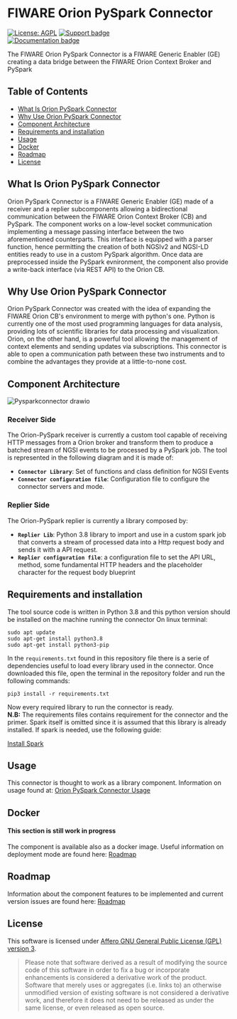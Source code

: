 # FIWARE Orion PySpark Connector 
[![License: AGPL](https://img.shields.io/github/license/Engineering-Research-and-Development/iotagent-opcua.svg)](https://opensource.org/licenses/AGPL-3.0)
[![Support badge](https://img.shields.io/badge/support-stackoverflow-orange)](https://stackoverflow.com/questions/tagged/fiware+iot)<br/>
[![Documentation badge](https://img.shields.io/readthedocs/iotagent-opcua.svg)](https://iotagent-opcua.rtfd.io/)


The FIWARE Orion PySpark Connector is a FIWARE Generic Enabler (GE) creating a data bridge between the FIWARE Orion Context Broker and PySpark



## Table of Contents

-   [What Is Orion PySpark Connector](#what-is-orion-pyspark-connector)
-   [Why Use Orion PySpark Connector](#why-use-orion-pyspark-connector)
-   [Component Architecture](#component-architecture)
-   [Requirements and installation](#requirements-and-installation)
-   [Usage](#usage)
-   [Docker](#docker)
-   [Roadmap](#roadmap)
-   [License](#license)



## What Is Orion PySpark Connector
Orion PySpark Connector is a FIWARE Generic Enabler (GE) made of a receiver and a replier subcomponents allowing a bidirectional communication between the FIWARE Orion Context Broker (CB) and PySpark. The component works on a low-level socket communication implementing a message passing interface between the two aforementioned counterparts. This interface is equipped with a parser function, hence permitting the creation of both NGSIv2 and NGSI-LD entities ready to use in a custom PySpark algorithm. Once data are preprocessed inside the PySpark evnironment, the component also provide a write-back interface (via REST API) to the Orion CB.


## Why Use Orion PySpark Connector
Orion PySpark Connector was created with the idea of expanding the FIWARE Orion CB's environment to merge with python's one. Python is currently one of the most used programming languages for data analysis, providing lots of scientific libraries for data processing and visualization. Orion, on the other hand, is a powerful tool allowing the management of context elements and sending updates via subscriptions. This connector is able to open a communication path between these two instruments and to combine the advantages they provide at a little-to-none cost.


## Component Architecture
![Pysparkconnector drawio](https://user-images.githubusercontent.com/103200695/171157871-a3904c76-e961-45d5-ad01-507604944ad2.png)


### Receiver Side

The Orion-PySpark receiver is currently a custom tool capable of receiving HTTP messages from a Orion broker and transform them to produce a batched stream of NGSI events to be processed by a PySpark job.
The tool is represented in the following diagram and it is made of:


-   **`Connector Library`**: Set of functions and class definition for NGSI Events
-   **`Connector configuration file`**: Configuration file to configure the connector servers and mode.


### Replier Side

The Orion-PySpark replier is currently a library composed by:
- **`Replier Lib`**: Python 3.8 library to import and use in a custom spark job that converts a stream of processed data into a Http request body and sends it with a API request.
- **`Replier configuration file`**: a configuration file to set the API URL, method, some fundamental HTTP headers and the placeholder character for the request body blueprint


## Requirements and installation

The tool source code is written in Python 3.8 and this python version should be installed on the machine running the connector
On linux terminal:

```console
sudo apt update
sudo apt-get install python3.8
sudo apt-get install python3-pip
```

In the `requirements.txt` found in this repository file there is a serie of dependencies useful to load every library used in the connector.
Once downloaded this file, open the terminal in the repository folder and run the following commands:

```console
pip3 install -r requirements.txt
```

Now every required library to run the connector is ready. <br />
**N.B:** The requirements files contains requirement for the connector and the primer. Spark itself is omitted since it is assumed that this library is already installed. If spark is needed, use the following guide:

[Install Spark](https://towardsdatascience.com/installing-pyspark-with-java-8-on-ubuntu-18-04-6a9dea915b5b)



## Usage

This connector is thought to work as a library component. Information on usage found at: 
[Orion PySpark Connector Usage](docs/quick_start.md)

## Docker
#### This section is still work in progress

The component is available also as a docker image. Useful information on deployment mode are found here: [Roadmap](docs/docker.md)

## Roadmap

Information about the component features to be implemented and current version issues are found here: [Roadmap](docs/roadmap.md)

## License

This software is licensed under [Affero GNU General Public License (GPL) version 3](./LICENSE.txt).


> Please note that software derived as a result of modifying the source code of this software in order to fix a bug or
> incorporate enhancements is considered a derivative work of the product. Software that merely uses or aggregates (i.e.
> links to) an otherwise unmodified version of existing software is not considered a derivative work, and therefore it
> does not need to be released as under the same license, or even released as open source.
